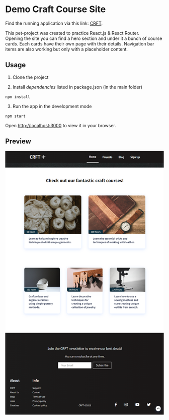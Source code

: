 # Demo Craft Course Site

Find the running application via this link: [CRFT](https://anitaskumat.com/craft-app/). 

This pet-project was created to practice React.js & React Router.\
Opening the site you can find a hero section and under it a bunch of course cards. Each cards have their own page with their details. Navigation bar items are also working but only with a placeholder content.

## Usage

1. Clone the project

2. Install *dependencies* listed in package.json (in the main folder)
```
npm install
```

3. Run the app in the development mode
```
npm start
```
Open [http://localhost:3000](http://localhost:3000) to view it in your browser.

## Preview
![Screenshot](screenshot.png)